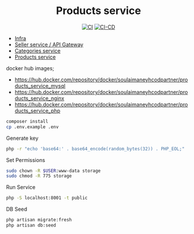 <div align="center">

# Products service

[![CI](https://github.com/soulaimaneyahya/x2microservices-products-service/actions/workflows/ci.yaml/badge.svg)](https://github.com/soulaimaneyahya/x2microservices-products-service/actions/workflows/ci.yaml)
[![CI-CD](https://github.com/soulaimaneyahya/x2microservices-products-service/actions/workflows/ci-cd.yaml/badge.svg)](https://github.com/soulaimaneyahya/x2microservices-products-service/actions/workflows/ci-cd.yaml)

</div>

- [Infra](https://github.com/soulaimaneyahya/x2microservices-infra)
- [Seller service / API Gateway](https://github.com/soulaimaneyahya/x2microservices-seller-service)
- [Categories service](https://github.com/soulaimaneyahya/x2microservices-categories-service)
- [Products service](https://github.com/soulaimaneyahya/x2microservices-products-service)

docker hub images;

- https://hub.docker.com/repository/docker/soulaimaneyhcodpartner/products_service_mysql
- https://hub.docker.com/repository/docker/soulaimaneyhcodpartner/products_service_nginx
- https://hub.docker.com/repository/docker/soulaimaneyhcodpartner/products_service_php

```sh
composer install
cp .env.example .env
```

Generate key
```sh
php -r "echo 'base64:' . base64_encode(random_bytes(32)) . PHP_EOL;"
```

Set Permissions
```sh
sudo chown -R $USER:www-data storage
sudo chmod -R 775 storage
```

Run Service
```sh
php -S localhost:8001 -t public
```

DB Seed
```sh
php artisan migrate:fresh
php artisan db:seed
```

